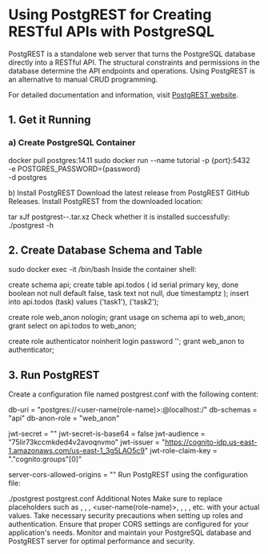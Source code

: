# Using PostgREST for Creating RESTful APIs with PostgreSQL

PostgREST is a standalone web server that turns the PostgreSQL database directly into a RESTful API. The structural constraints and permissions in the database determine the API endpoints and operations. Using PostgREST is an alternative to manual CRUD programming.

For detailed documentation and information, visit [PostgREST website](https://postgrest.org/en/v12/index.html).

## 1. Get it Running

### a) Create PostgreSQL Container


docker pull postgres:14.11
sudo docker run --name tutorial -p {port}:5432 \
                           -e POSTGRES_PASSWORD={password} \
                           -d postgres

b) Install PostgREST
Download the latest release from PostgREST GitHub Releases.
Install PostgREST from the downloaded location:

tar xJf postgrest-<version>-<platform>.tar.xz
Check whether it is installed successfully:
./postgrest -h

## 2. Create Database Schema and Table

sudo docker exec -it <container-id> /bin/bash
Inside the container shell:

create schema api;
create table api.todos (
           id serial primary key,
           done boolean not null default false,
           task text not null,
           due timestamptz
          );
insert into api.todos (task) values ('task1'), ('task2');

create role web_anon nologin;
grant usage on schema api to web_anon;
grant select on api.todos to web_anon;

create role authenticator noinherit login password '<password>';
grant web_anon to authenticator;

## 3. Run PostgREST
Create a configuration file named postgrest.conf with the following content:


db-uri = "postgres://<user-name(role-name)>:<password>@localhost:<port>/<database-name>"
db-schemas = "api"
db-anon-role = "web_anon"

jwt-secret = "<secret-key>"
jwt-secret-is-base64 = false
jwt-audience = "75lir73kccmkded4v2avoqnvmo"
jwt-issuer = "https://cognito-idp.us-east-1.amazonaws.com/us-east-1_3g5LAO5c9"
jwt-role-claim-key = ".\"cognito:groups\"[0]"

server-cors-allowed-origins = "<cors-origins>"
Run PostgREST using the configuration file:


./postgrest postgrest.conf
Additional Notes
Make sure to replace placeholders such as <port>, <password>, <container-id>, <user-name(role-name)>, <database-name>, <secret-key>, <cors-origins>, etc. with your actual values.
Take necessary security precautions when setting up roles and authentication.
Ensure that proper CORS settings are configured for your application's needs.
Monitor and maintain your PostgreSQL database and PostgREST server for optimal performance and security.

